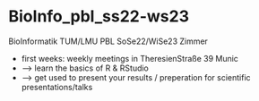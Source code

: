 # BioInfo_pbl_ss22-ws23
BioInformatik TUM/LMU PBL SoSe22/WiSe23 Zimmer

- first weeks: weekly meetings in TheresienStraße 39 Munic
-   --> learn the basics of R & RStudio
-   --> get used to present your results / preperation for scientific presentations/talks
